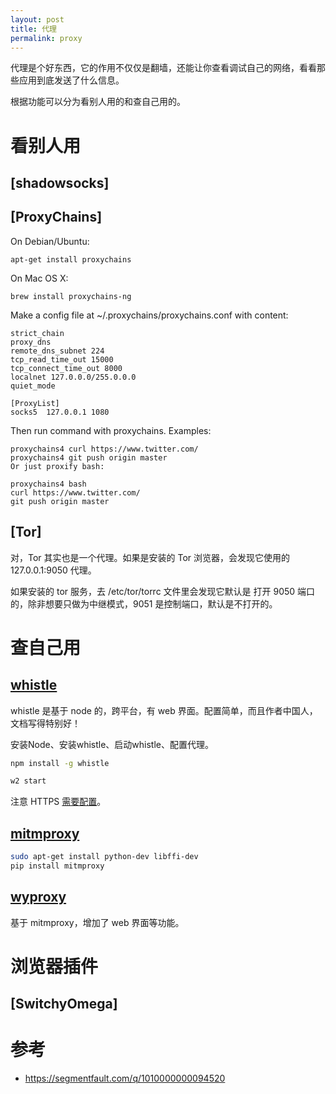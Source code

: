 ```yaml
---
layout: post
title: 代理
permalink: proxy
---
```


代理是个好东西，它的作用不仅仅是翻墙，还能让你查看调试自己的网络，看看那些应用到底发送了什么信息。

根据功能可以分为看别人用的和查自己用的。




# 看别人用
## [shadowsocks]

## [ProxyChains]
On Debian/Ubuntu:

```
apt-get install proxychains
```

On Mac OS X:

```
brew install proxychains-ng
```

Make a config file at ~/.proxychains/proxychains.conf with content:

```
strict_chain
proxy_dns
remote_dns_subnet 224
tcp_read_time_out 15000
tcp_connect_time_out 8000
localnet 127.0.0.0/255.0.0.0
quiet_mode

[ProxyList]
socks5  127.0.0.1 1080
```

Then run command with proxychains. Examples:

```
proxychains4 curl https://www.twitter.com/
proxychains4 git push origin master
Or just proxify bash:

proxychains4 bash
curl https://www.twitter.com/
git push origin master
```

## [Tor]
对，Tor 其实也是一个代理。如果是安装的 Tor 浏览器，会发现它使用的 127.0.0.1:9050 代理。

如果安装的 tor 服务，去 /etc/tor/torrc 文件里会发现它默认是 打开 9050 端口的，除非想要只做为中继模式，9051 是控制端口，默认是不打开的。

# 查自己用
## [whistle](https://github.com/avwo/whistle)
whistle 是基于 node 的，跨平台，有 web 界面。配置简单，而且作者中国人，文档写得特别好！

安装Node、安装whistle、启动whistle、配置代理。

```bash
npm install -g whistle

w2 start
```

注意 HTTPS [需要配置](https://avwo.github.io/whistle/webui/https.html)。

## [mitmproxy](https://github.com/mitmproxy/mitmproxy)

```bash
sudo apt-get install python-dev libffi-dev
pip install mitmproxy
```

## [wyproxy](https://github.com/ring04h/wyproxy)
基于 mitmproxy，增加了 web 界面等功能。


# 浏览器插件

## [SwitchyOmega]

# 参考
- https://segmentfault.com/q/1010000000094520
